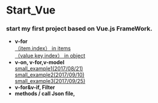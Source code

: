 # Start_Vue
### start my first project based on Vue.js FrameWork. 
* **v-for**<br/>
 [（item,index） in items](http://jsbin.com/wojicux/edit?html,js,output)<br/>
 [（value,key,index） in object](http://jsbin.com/xeqahal/edit?html,js,output)<br/>
* **v-on, v-for,v-model**<br/>
 [small_example1(2017/08/21)](http://jsbin.com/maqesefogi/edit?html,js,output)<br/>
 [small_example2(2017/09/10)](http://jsbin.com/zavicecali/edit?html,js,output)<br/>
 [small_example3(2017/09/25)](http://jsbin.com/sakulis/edit?html,js,output)<br/>
* **v-for&v-if, Filter**
* **methods / call Json file,**
